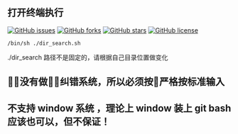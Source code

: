 ## 打开终端执行

[![GitHub issues](https://img.shields.io/github/issues/zzlw/shelll_dir_search.svg)](https://github.com/zzlw/shelll_dir_search/issues)
[![GitHub forks](https://img.shields.io/github/forks/zzlw/shelll_dir_search.svg)](https://github.com/zzlw/shelll_dir_search/network)
[![GitHub stars](https://img.shields.io/github/stars/zzlw/shelll_dir_search.svg)](https://github.com/zzlw/shelll_dir_search/stargazers)
[![GitHub license](https://img.shields.io/github/license/zzlw/shelll_dir_search.svg)](https://github.com/zzlw/shelll_dir_search/blob/master/LICENSE)

```
/bin/sh ./dir_search.sh
```
./dir_search 路径不是固定的，请根据自己目录位置做变化

## 没有做纠错系统，所以必须按严格按标准输入
## 不支持 window 系统 ，理论上 window 装上 git bash 应该也可以，但不保证！
